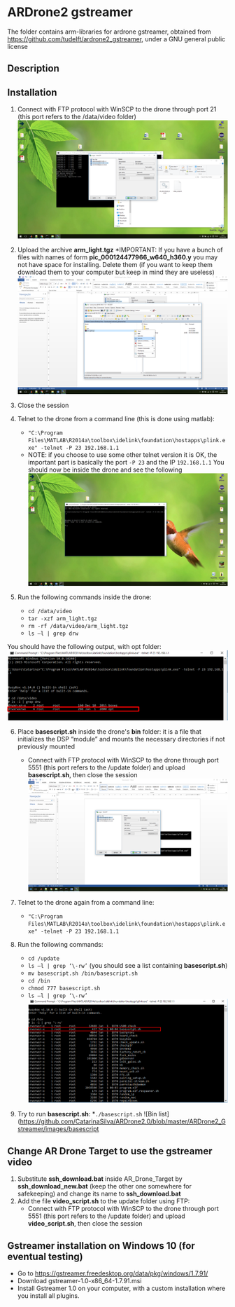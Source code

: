 ARDrone2 gstreamer
==================

The folder contains arm-libraries for ardrone gstreamer, obtained from 
https://github.com/tudelft/ardrone2_gstreamer, under a GNU general public license 


## Description



## Installation

1.	Connect with FTP protocol with WinSCP to the drone through port 21
(this port refers to the /data/video folder)
![FTP connection to drone 21](https://github.com/CatarinaSilva/ARDrone2.0/blob/master/ARDrone2_Gstreamer/images/FTPconnection21.png)


2.	Upload the archive **arm_light.tgz**
     *IMPORTANT:	If you have a bunch of files with names of form **pic_000124477966_w640_h360.y** you may not have space for installing. Delete them (if you want to keep them download them to your computer but keep in mind they are useless)
![FTP connection to drone](https://github.com/CatarinaSilva/ARDrone2.0/blob/master/ARDrone2_Gstreamer/images/uploading.png)

3.	Close the session


4.	Telnet to the drone from a command line (this is done using matlab):
	* `"C:\Program Files\MATLAB\R2014a\toolbox\idelink\foundation\hostapps\plink.exe" -telnet -P 23 192.168.1.1`
	* NOTE: if you choose to use some other telnet version it is OK, the important part is basically the port `-P 23` and the IP `192.168.1.1`
	You should now be inside the drone and see the following
![Drone terminal](https://github.com/CatarinaSilva/ARDrone2.0/blob/master/ARDrone2_Gstreamer/images/droneTerminal.png)

5. Run the following commands inside the drone:
	* `cd /data/video`
	* `tar -xzf arm_light.tgz`
	* `rm -rf /data/video/arm_light.tgz`
	* `ls –l | grep drw`

You should have the following output, with opt folder:
![Gstreamer upacked](https://github.com/CatarinaSilva/ARDrone2.0/blob/master/ARDrone2_Gstreamer/images/gstreamerUnpack.png)

6. Place **basescript.sh** inside the drone's **bin** folder: it is a file that initializes the DSP “module” and mounts the necessary directories if not previously mounted
	* Connect with FTP protocol with WinSCP to the drone through port 5551 (this port refers to the /update folder) and upload **basescript.sh**, then close the session
![FTP connection to drone 5551](https://github.com/CatarinaSilva/ARDrone2.0/blob/master/ARDrone2_Gstreamer/images/FTPconnection5551.png)

	

7.	Telnet to the drone again from a command line:
	* `"C:\Program Files\MATLAB\R2014a\toolbox\idelink\foundation\hostapps\plink.exe" -telnet -P 23 192.168.1.1`

8. Run the following commands:
	* `cd /update`
	* `ls –l | grep ‘\-rw’`
	(you should see a list containing **basescript.sh**)
	* `mv basescript.sh /bin/basescript.sh`
	* `cd /bin`
	* `chmod 777 basescript.sh`
	* `ls –l | grep ‘\-rw’`
![Bin list](https://github.com/CatarinaSilva/ARDrone2.0/blob/master/ARDrone2_Gstreamer/images/listBin.png)

9. Try to run **basescript.sh**:
	*`./basescript.sh`
![Bin list](https://github.com/CatarinaSilva/ARDrone2.0/blob/master/ARDrone2_Gstreamer/images/basescript



## Change AR Drone Target to use the gstreamer video
1. Substitute **ssh_download.bat** inside AR_Drone_Target by **ssh_download_new.bat** (keep the other one somewhere for safekeeping) and change its name to **ssh_download.bat**
2. Add the file **video_script.sh** to the update folder using FTP:
	* Connect with FTP protocol with WinSCP to the drone through port 5551 (this port refers to the /update folder) and upload **video_script.sh**, then close the session

	
	
## Gstreamer installation on Windows 10 (for eventual testing)

* Go to  https://gstreamer.freedesktop.org/data/pkg/windows/1.7.91/ 
* Download gstreamer-1.0-x86_64-1.7.91.msi 
* Install Gstreamer 1.0 on your computer, with a custom installation where you install all plugins. 
